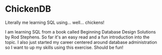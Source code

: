 # ChickenDB
Literally me learning SQL using... well... chickens!

I am learning SQL from a book called Beginning
Database Design Solutions by Rod Stephens. So far it's an easy read and a fun introduction into the topic. I also just started my career centered around database administration so I want to up my skills using this exercise. Should be fun!
